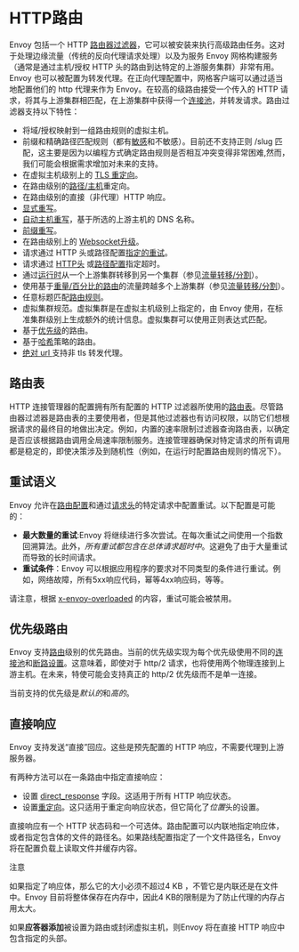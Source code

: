 # HTTP路由

Envoy 包括一个 HTTP [路由器过滤器](../../configuration/http_filters/router_filter.md#config-http-filters-router)，它可以被安装来执行高级路由任务。这对于处理边缘流量（传统的反向代理请求处理）以及为服务 Envoy  网格构建服务（通常是通过主机/授权 HTTP 头的路由到达特定的上游服务集群）非常有用。Envoy 也可以被配置为转发代理。在正向代理配置中，网格客户端可以通过适当地配置他们的 http 代理来作为 Envoy。在较高的级路由接受一个传入的 HTTP 请求，将其与上游集群相匹配，在上游集群中获得一个[连接池](../../intro/arch_overview/connection_pooling.md#arch-overview-conn-pool)，并转发请求。路由过滤器支持以下特性：

- 将域/授权映射到一组路由规则的虚拟主机。
- 前缀和精确路径匹配规则（都有[敏感](https://www.envoyproxy.io/docs/envoy/latest/api-v1/route_config/route#config-http-conn-man-route-table-route-case-sensitive)和不敏感）。目前还不支持正则 /slug 匹配，这主要是因为以编程方式确定路由规则是否相互冲突变得非常困难,然而，我们可能会根据需求增加对未来的支持。
- 在虚拟主机级别上的 [TLS 重定向](https://www.envoyproxy.io/docs/envoy/latest/api-v1/route_config/vhost#config-http-conn-man-route-table-vhost-require-ssl)。
- 在路由级别的[路径/主机](https://www.envoyproxy.io/docs/envoy/latest/api-v1/route_config/vhost#config-http-conn-man-route-table-vhost-require-ssl)重定向。
- 在路由级别的直接（非代理）HTTP 响应。
- [显式重写](https://www.envoyproxy.io/docs/envoy/latest/api-v1/route_config/route#config-http-conn-man-route-table-route-host-rewrite)。
- [自动主机重写](https://www.envoyproxy.io/docs/envoy/latest/api-v1/route_config/route#config-http-conn-man-route-table-route-auto-host-rewrite)，基于所选的上游主机的 DNS 名称。
- [前缀重写](https://www.envoyproxy.io/docs/envoy/latest/api-v1/route_config/route#config-http-conn-man-route-table-route-prefix-rewrite)。
- 在路由级别上的 [Websocket升级](https://www.envoyproxy.io/docs/envoy/latest/api-v1/route_config/route#config-http-conn-man-route-table-route-use-websocket)。
- 请求通过 HTTP 头或路径配置[指定的重试](../../intro/arch_overview/http_routing.md#arch-overview-http-routing-retry)。
- 请求通过 [HTTP头](../../configuration/http_filters/router_filter.md#config-http-filters-router-headers) 或[路径配置](https://www.envoyproxy.io/docs/envoy/latest/api-v1/route_config/route#config-http-conn-man-route-table-route-timeout)指定超时。
- 通过[运行时](https://www.envoyproxy.io/docs/envoy/latest/api-v1/route_config/route#config-http-conn-man-route-table-route-runtime)从一个上游集群转移到另一个集群（参见[流量转移/分割](../../configuration/http_conn_man/traffic_splitting.md#config-http-conn-man-route-table-traffic-splitting)）。
- 使用基于[重量/百分比的路由](https://www.envoyproxy.io/docs/envoy/latest/api-v1/route_config/route#config-http-conn-man-route-table-route-weighted-clusters)的流量跨越多个上游集群（参见[流量转移/分割](../../configuration/http_conn_man/traffic_splitting.md#config-http-conn-man-route-table-traffic-splitting-split)）。
- 任意标题匹配[路由规则](https://www.envoyproxy.io/docs/envoy/latest/api-v1/route_config/route#config-http-conn-man-route-table-route-headers)。
- 虚拟集群规范。虚拟集群是在虚拟主机级别上指定的，由 Envoy  使用，在标准集群级别上生成额外的统计信息。虚拟集群可以使用正则表达式匹配。
- 基于[优先级](../../intro/arch_overview/http_routing.md#arch-overview-http-routing-priority)的路由。
- 基于[哈希](https://www.envoyproxy.io/docs/envoy/latest/api-v1/route_config/route#config-http-conn-man-route-table-hash-policy)策略的路由。
- [绝对 url ](https://www.envoyproxy.io/docs/envoy/latest/api-v1/network_filters/http_conn_man#config-http-conn-man-http1-settings)支持非 tls 转发代理。


## 路由表

HTTP 连接管理器的配置拥有所有配置的 HTTP 过滤器所使用的[路由表](https://www.envoyproxy.io/docs/envoy/latest/api-v1/route_config/route_config#config-http-conn-man-route-table)。尽管路由器过滤器是路由表的主要使用者，但是其他过滤器也有访问权限，以防它们想根据请求的最终目的地做出决定。例如，内置的速率限制过滤器查询路由表，以确定是否应该根据路由调用全局速率限制服务。连接管理器确保对特定请求的所有调用都是稳定的，即使决策涉及到随机性（例如，在运行时配置路由规则的情况下）。

## 重试语义

Envoy 允许在[路由配置](https://www.envoyproxy.io/docs/envoy/latest/api-v1/route_config/route#config-http-conn-man-route-table-route-retry)和通过[请求头](../../configuration/http_filters/router_filter.md#config-http-filters-router-headers)的特定请求中配置重试。以下配置是可能的：

- **最大数量的重试**:Envoy 将继续进行多次尝试。在每次重试之间使用一个指数回溯算法。此外，*所有重试都包含在总体请求超时中*。这避免了由于大量重试而导致的长时间请求。
- **重试条件**：Envoy 可以根据应用程序的要求对不同类型的条件进行重试。例如，网络故障，所有5xx响应代码，幂等4xx响应码，等等。


请注意，根据 [x-envoy-overloaded](../../configuration/http_filters/router_filter.md#config-http-filters-router-x-envoy-overloaded) 的内容，重试可能会被禁用。

## 优先级路由

Envoy 支持[路由](https://www.envoyproxy.io/docs/envoy/latest/api-v1/route_config/route#config-http-conn-man-route-table-route)级别的优先路由。当前的优先级实现为每个优先级使用不同的[连接池](../../intro/arch_overview/connection_pooling.md#arch-overview-conn-pool)和[断路设置](../../configuration/cluster_manager/cluster_circuit_breakers.md#config-cluster-manager-cluster-circuit-breakers)。这意味着，即使对于 http/2 请求，也将使用两个物理连接到上游主机。在未来，特使可能会支持真正的 http/2 优先级而不是单一连接。

当前支持的优先级是*默认的*和*高的*。

## 直接响应

Envoy 支持发送“直接”回应。这些是预先配置的 HTTP 响应，不需要代理到上游服务器。

有两种方法可以在一条路由中指定直接响应：
- 设置 [direct_response](https://www.envoyproxy.io/docs/envoy/latest/api-v2/api/v2/route/route.proto#envoy-api-field-route-route-direct-response) 字段。这适用于所有 HTTP 响应状态。
- 设置[重定向](https://www.envoyproxy.io/docs/envoy/latest/api-v2/api/v2/route/route.proto.md#envoy-api-field-route-route-redirect)。这只适用于重定向响应状态，但它简化了*位置*头的设置。

直接响应有一个 HTTP 状态码和一个可选体。路由配置可以内联地指定响应体，或者指定包含体的文件的路径名。如果路线配置指定了一个文件路径名，Envoy  将在配置负载上读取文件并缓存内容。

注意

如果指定了响应体，那么它的大小必须不超过4  KB ，不管它是内联还是在文件中。Envoy 目前将整体保存在内存中，因此4 KB的限制是为了防止代理的内存占用太大。

如果**应答器添加**被设置为路由或封闭虚拟主机，则Envoy 将在直接 HTTP 响应中包含指定的头部。